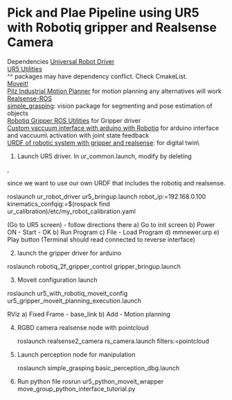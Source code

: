 # Pick and Plae Pipeline using  UR5 with Robotiq gripper and Realsense Camera


Dependencies
[Universal Robot Driver](https://github.com/UniversalRobots/Universal_Robots_ROS_Driver)\
[UR5 Utilities](https://github.com/nLinkAS/fmauch_universal_robot)\
^^ packages may have dependency conflict. Check CmakeList.\
[Moveit!](https://github.com/ros-planning/moveit)\
[Pilz Industrial Motion Planner](https://github.com/PilzDE/pilz_industrial_motion) for motion planning any alternatives will work\
[Realsense-ROS](https://github.com/IntelRealSense/realsense-ros)\
[simple_grasping](https://github.com/mikeferguson/simple_grasping): vision package for segmenting and pose estimation of objects\
[Robotiq Gripper ROS Utilities](https://github.com/ros-industrial/robotiq) for Gripper driver\
[Custom vaccuum interface with arduino with Robotiq](https://github.com/RROS-Lab/Hybrid-Granular-Jammer-Gripper-Driver) for arduino interface and vaccuum\ activation with joint state feedback\
[URDF of robotic system with gripper and realsense](https://github.com/RROS-Lab/UR5_with_Robotiq_Gripper_and_Realsense): for digital twin\


1. Launch UR5 driver.
In ur_common.launch, modify by deleting 

<!-- Convert joint states to /tf tranforms -->
<node name="robot_state_publisher" pkg="robot_state_publisher" type="robot_state_publisher"/>,
  
since we want to use our own URDF that includes the robotiq and realsense.

roslaunch ur_robot_driver ur5_bringup.launch robot_ip:=192.168.0.100   kinematics_confqig:=$(rospack find ur_calibration)/etc/my_robot_calibration.yaml

(Go to UR5 screen) - follow directions there
a) Go to init screen
b) Power ON - Start - OK
b) Run Program
c) File - Load Program
d) mmnewer.urp
e) Play button (Terminal should read connected to reverse interface)
  
  
2. launch the gripper driver for arduino

roslaunch robotiq_2f_gripper_control gripper_bringup.launch

  
3. Moveit configuration launch

roslaunch ur5_with_robotiq_moveit_config ur5_gripper_moveit_planning_execution.launch 


RViz 
a) Fixed Frame - base_link
b) Add - Motion planning



4. RGBD camera realsense node with pointcloud

    roslaunch realsense2_camera rs_camera.launch filters:=pointcloud

5. Launch perception node for manipulation

    roslaunch simple_grasping basic_perception_dbg.launch 

6. Run python file
  rosrun ur5_python_moveit_wrapper move_group_python_interface_tutorial.py
  

